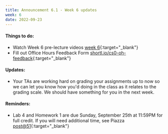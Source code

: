 ```yaml
---
title: Announcement 6.1 - Week 6 updates
week: 6
date: 2022-09-23
---
```


#### Things to do:

* Watch Week 6 pre-lecture videos [week 6](https//www.hucs0.org/schedule/#week-6){:target="_blank"}
* Fill out Office Hours Feedback Form [shortl.io/cs0-oh-feedback](https//www.shortl.io/cs0-oh-feedback){:target="_blank"}

#### Updates:

* Your TAs are working hard on grading your assignments up to now so we can let you know how you'd doing in the class as it relates to the grading scale. We should have something for you in the next week.


#### Reminders:

* Lab 4 and Homework 1 are due Sunday, September 25th at 11:59PM for full credit. If you will need additional time, see Piazza [post@51](https://piazza.com/class/l6vgfi5d80x6rz/post/51){:target="_blank"}

